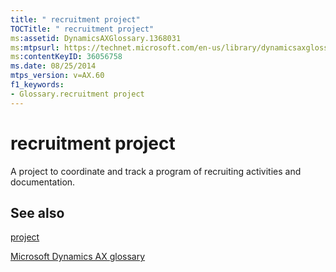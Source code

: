 ```yaml
---
title: " recruitment project"
TOCTitle: " recruitment project"
ms:assetid: DynamicsAXGlossary.1368031
ms:mtpsurl: https://technet.microsoft.com/en-us/library/dynamicsaxglossary.1368031(v=AX.60)
ms:contentKeyID: 36056758
ms.date: 08/25/2014
mtps_version: v=AX.60
f1_keywords:
- Glossary.recruitment project
---
```


# recruitment project

A project to coordinate and track a program of recruiting activities and documentation.

## See also

[project](project.md)

[Microsoft Dynamics AX glossary](glossary/microsoft-dynamics-ax-glossary.md)

  


